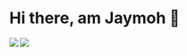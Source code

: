 # Hi there, am Jaymoh 👋

<img align="left" src="https://github-readme-stats.vercel.app/api?username=Jaycode8&show_icons=true&theme=radical" />
<img align="left" src="https://github-readme-stats.vercel.app/api/top-langs/?username=anuraghazra&layout=compact"/>
